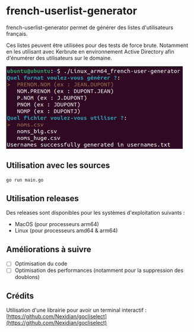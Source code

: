 # french-userlist-generator

french-userlist-generator permet de générer des listes d'utilisateurs français.

Ces listes peuvent être utilisées pour des tests de force brute. Notamment en les utilisant avec Kerbrute en environnement Active Directory afin d'énumérer des utilisateurs sur le domaine.


![image](./images/image.png)

## Utilisation avec les sources

```bash
go run main.go
```
## Utilisation releases

Des releases sont disponibles pour les systèmes d'exploitation suivants :
- MacOS (pour processeurs arm64)
- Linux (pour processeurs amd64 & arm64)


## Améliorations à suivre

- [ ] Optimisation du code
- [ ] Optimisation des performances (notamment pour la suppression des doublons)

## Crédits

Utilisation d'une librairie pour avoir un terminal interactif : [https://github.com/Nexidian/gocliselect](https://github.com/Nexidian/gocliselect)
